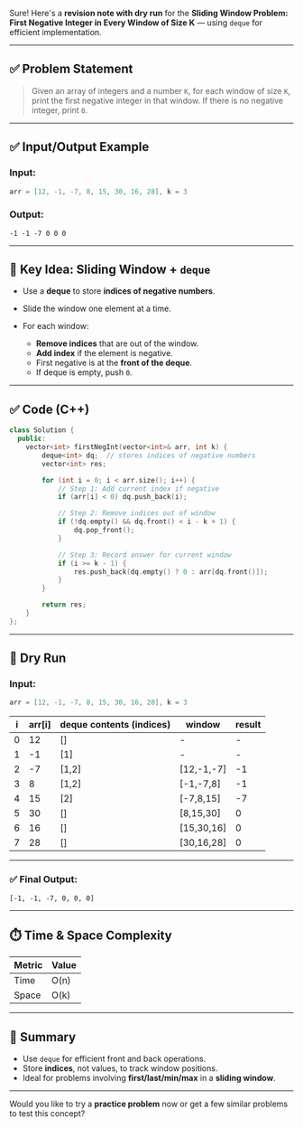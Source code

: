 Sure! Here's a **revision note with dry run** for the **Sliding Window Problem: First Negative Integer in Every Window of Size K** — using `deque` for efficient implementation.

---

## ✅ Problem Statement

> Given an array of integers and a number `K`, for each window of size `K`, print the first negative integer in that window. If there is no negative integer, print `0`.

---

## ✅ Input/Output Example

### Input:

```cpp
arr = [12, -1, -7, 8, 15, 30, 16, 28], k = 3
```

### Output:

```
-1 -1 -7 0 0 0
```

---

## 🧠 Key Idea: Sliding Window + `deque`

* Use a **deque** to store **indices of negative numbers**.
* Slide the window one element at a time.
* For each window:

  * **Remove indices** that are out of the window.
  * **Add index** if the element is negative.
  * First negative is at the **front of the deque**.
  * If deque is empty, push `0`.

---

## ✅ Code (C++)

```cpp
class Solution {
  public:
    vector<int> firstNegInt(vector<int>& arr, int k) {
        deque<int> dq;  // stores indices of negative numbers
        vector<int> res;

        for (int i = 0; i < arr.size(); i++) {
            // Step 1: Add current index if negative
            if (arr[i] < 0) dq.push_back(i);

            // Step 2: Remove indices out of window
            if (!dq.empty() && dq.front() < i - k + 1) {
                dq.pop_front();
            }

            // Step 3: Record answer for current window
            if (i >= k - 1) {
                res.push_back(dq.empty() ? 0 : arr[dq.front()]);
            }
        }

        return res;
    }
};
```

---

## 🧪 Dry Run

### Input:

```cpp
arr = [12, -1, -7, 8, 15, 30, 16, 28], k = 3
```

| i | arr\[i] | deque contents (indices) | window      | result |
| - | ------- | ------------------------ | ----------- | ------ |
| 0 | 12      | \[]                      | -           | -      |
| 1 | -1      | \[1]                     | -           | -      |
| 2 | -7      | \[1,2]                   | \[12,-1,-7] | -1     |
| 3 | 8       | \[1,2]                   | \[-1,-7,8]  | -1     |
| 4 | 15      | \[2]                     | \[-7,8,15]  | -7     |
| 5 | 30      | \[]                      | \[8,15,30]  | 0      |
| 6 | 16      | \[]                      | \[15,30,16] | 0      |
| 7 | 28      | \[]                      | \[30,16,28] | 0      |

---

### ✅ Final Output:

```
[-1, -1, -7, 0, 0, 0]
```

---

## ⏱️ Time & Space Complexity

| Metric | Value |
| ------ | ----- |
| Time   | O(n)  |
| Space  | O(k)  |

---

## 📝 Summary

* Use `deque` for efficient front and back operations.
* Store **indices**, not values, to track window positions.
* Ideal for problems involving **first/last/min/max** in a **sliding window**.

---

Would you like to try a **practice problem** now or get a few similar problems to test this concept?

